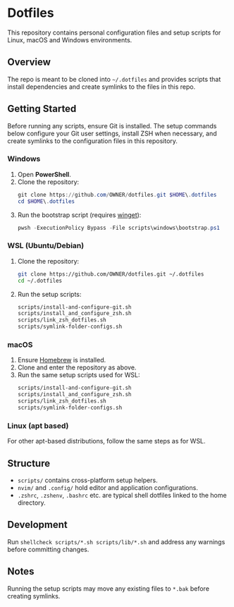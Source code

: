 # Dotfiles

This repository contains personal configuration files and setup scripts for Linux, macOS and Windows environments.

## Overview

The repo is meant to be cloned into `~/.dotfiles` and provides scripts that install dependencies and create symlinks to the files in this repo.

## Getting Started

Before running any scripts, ensure Git is installed. The setup commands below configure your Git user settings, install ZSH when necessary, and create symlinks to the configuration files in this repository.

### Windows

1. Open **PowerShell**.
2. Clone the repository:
   ```powershell
   git clone https://github.com/OWNER/dotfiles.git $HOME\.dotfiles
   cd $HOME\.dotfiles
   ```
3. Run the bootstrap script (requires [winget](https://learn.microsoft.com/en-us/windows/package-manager/winget/)):
   ```powershell
   pwsh -ExecutionPolicy Bypass -File scripts\windows\bootstrap.ps1
   ```

### WSL (Ubuntu/Debian)

1. Clone the repository:
   ```bash
   git clone https://github.com/OWNER/dotfiles.git ~/.dotfiles
   cd ~/.dotfiles
   ```
2. Run the setup scripts:
   ```bash
   scripts/install-and-configure-git.sh
   scripts/install_and_configure_zsh.sh
   scripts/link_zsh_dotfiles.sh
   scripts/symlink-folder-configs.sh
   ```

### macOS

1. Ensure [Homebrew](https://brew.sh) is installed.
2. Clone and enter the repository as above.
3. Run the same setup scripts used for WSL:
   ```bash
   scripts/install-and-configure-git.sh
   scripts/install_and_configure_zsh.sh
   scripts/link_zsh_dotfiles.sh
   scripts/symlink-folder-configs.sh
   ```

### Linux (apt based)

For other apt-based distributions, follow the same steps as for WSL.

## Structure

- `scripts/` contains cross-platform setup helpers.
- `nvim/` and `.config/` hold editor and application configurations.
- `.zshrc`, `.zshenv`, `.bashrc` etc. are typical shell dotfiles linked to the home directory.

## Development

Run `shellcheck scripts/*.sh scripts/lib/*.sh` and address any warnings before committing changes.

## Notes

Running the setup scripts may move any existing files to `*.bak` before creating symlinks.

